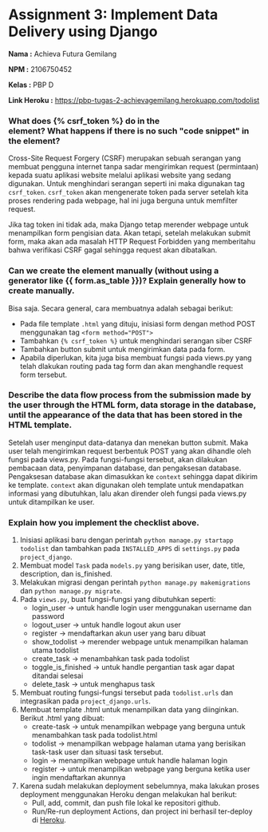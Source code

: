 # Assignment 3: Implement Data Delivery using Django

**Nama                 :** Achieva Futura Gemilang

**NPM                  :** 2106750452

**Kelas                :** PBP D

**Link Heroku          :** https://pbp-tugas-2-achievagemilang.herokuapp.com/todolist
<br>

### What does {% csrf_token %} do in the <form> element? What happens if there is no such "code snippet" in the <form> element?
  Cross-Site Request Forgery (CSRF) merupakan sebuah serangan yang membuat pengguna internet tanpa sadar mengirimkan request (permintaan) kepada suatu aplikasi website melalui aplikasi website yang sedang digunakan. Untuk menghindari serangan seperti ini maka digunakan tag `csrf_token`. `csrf_token` akan mengenerate token pada server setelah kita proses rendering pada webpage, hal ini juga berguna untuk memfilter request.
  
  Jika tag token ini tidak ada, maka Django tetap merender webpage untuk menampilkan form pengisian data. Akan tetapi, setelah melakukan submit form, maka akan ada masalah HTTP Request Forbidden yang memberitahu bahwa verifikasi CSRF gagal sehingga request akan dibatalkan.
<br>

### Can we create the <form> element manually (without using a generator like {{ form.as_table }})? Explain generally how to create <form> manually.
  Bisa saja. Secara general, cara membuatnya adalah sebagai berikut:
  - Pada file template `.html` yang dituju, inisiasi form dengan method POST menggunakan tag `<form method="POST">`
  - Tambahkan `{% csrf_token %}` untuk menghindari serangan siber CSRF
  - Tambahkan button submit untuk mengirimkan data pada form.
  - Apabila diperlukan, kita juga bisa membuat fungsi pada views.py yang telah dlakukan routing pada tag form dan akan menghandle request form tersebut.

### Describe the data flow process from the submission made by the user through the HTML form, data storage in the database, until the appearance of the data that has been stored in the HTML template.
  Setelah user menginput data-datanya dan menekan button submit. Maka user telah mengirimkan request berbentuk POST yang akan dihandle oleh fungsi pada views.py.
  Pada fungsi-fungsi tersebut, akan dilakukan pembacaan data, penyimpanan database, dan pengaksesan database. Pengaksesan database akan dimasukkan ke `context` sehingga dapat dikirim ke template. `context` akan digunakan oleh template untuk mendapatkan informasi yang dibutuhkan, lalu akan dirender oleh fungsi pada views.py untuk ditampilkan ke user. 

### Explain how you implement the checklist above.
  1. Inisiasi aplikasi baru dengan perintah `python manage.py startapp todolist` dan tambahkan pada `INSTALLED_APPS` di `settings.py` pada `project_django`.
  2. Membuat model `Task` pada `models.py` yang berisikan user, date, title, description, dan is_finished.
  3. Melakukan migrasi dengan perintah `python manage.py makemigrations` dan `python manage.py migrate`.
  4. Pada `views.py`, buat fungsi-fungsi yang dibutuhkan seperti:
      - login_user -> untuk handle login user menggunakan username dan password
      - logout_user -> untuk handle logout akun user 
      - register -> mendaftarkan akun user yang baru dibuat
      - show_todolist -> merender webpage untuk menampilkan halaman utama todolist
      - create_task -> menambahkan task pada todolist
      - toggle_is_finished -> untuk handle pergantian task agar dapat ditandai selesai
      - delete_task -> untuk menghapus task
  5. Membuat routing fungsi-fungsi tersebut pada `todolist.urls` dan integrasikan pada `project_django.urls`.
  6. Membuat template .html untuk menampilkan data yang diinginkan. Berikut .html yang dibuat:
      - create-task -> untuk menampilkan webpage yang berguna untuk menambahkan task pada todolist.html
      - todolist -> menampilkan webpage halaman utama yang berisikan task-task user dan situasi task tersebut.
      - login -> menampilkan webpage untuk handle halaman login
      - register -> untuk menampilkan webpage yang berguna ketika user ingin mendaftarkan akunnya
  7. Karena sudah melakukan deployment sebelumnya, maka lakukan proses deployment menggunakan Heroku dengan melakukan hal berikut:
      - Pull, add, commit, dan push file lokal ke repositori github. 
      - Run/Re-run deployment Actions, dan project ini berhasil ter-deploy di [Heroku](https://pbp-tugas-2-achievagemilang.herokuapp.com/).
